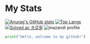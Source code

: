 # My Stats  
[![Anurag's GitHub stats](https://github-readme-stats.vercel.app/api?username=limitxxx&show_icons=true&theme=great-gatsby)](https://github.com/anuraghazra/github-readme-stats)
[![Top Langs](https://github-readme-stats.vercel.app/api/top-langs/?username=limitxxx&layout=compact&theme=great-gatsby)](https://github.com/anuraghazra/github-readme-stats)  
[![Solved.ac
프로필](http://mazassumnida.wtf/api/v2/generate_badge?boj=limitxxx)](https://solved.ac/limitxxx)
![mazandi profile](http://mazandi.herokuapp.com/api?handle=limitxxx&theme=dark)
```python
print("Hello, welcome to my github!")
```
<!--
**limitxxx/limitxxx** is a ✨ _special_ ✨ repository because its `README.md` (this file) appears on your GitHub profile.

Here are some ideas to get you started:

- 🔭 I’m currently working on ...
- 🌱 I’m currently learning ...
- 👯 I’m looking to collaborate on ...
- 🤔 I’m looking for help with ...
- 💬 Ask me about ...
- 📫 How to reach me: ...
- 😄 Pronouns: ...
- ⚡ Fun fact: ...
-->
